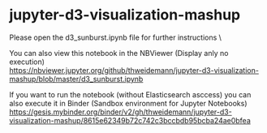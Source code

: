 # jupyter-d3-visualization-mashup

Please open the d3_sunburst.ipynb file for further instructions \

You can also view this notebook in the NBViewer (Display anly no execution) \
https://nbviewer.jupyter.org/github/thweidemann/jupyter-d3-visualization-mashup/blob/master/d3_sunburst.ipynb

If you want to run the notebook (without Elasticsearch asccess) you can also execute it in Binder (Sandbox environment for Jupyter Notebooks) \
https://gesis.mybinder.org/binder/v2/gh/thweidemann/jupyter-d3-visualization-mashup/8615e62349b72c742c3bccbdb95bcba24ae0bfea

